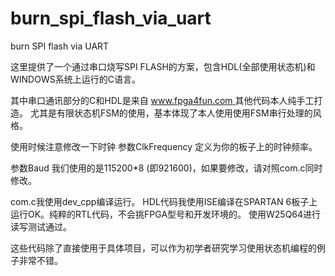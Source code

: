 # burn_spi_flash_via_uart
burn SPI flash via UART

这里提供了一个通过串口烧写SPI FLASH的方案，包含HDL(全部使用状态机)和WINDOWS系统上运行的C语言。


其中串口通讯部分的C和HDL是来自 [www.fpga4fun.com ](https://www.fpga4fun.com/SerialInterface.html)
其他代码本人纯手工打造。
尤其是有限状态机FSM的使用，基本体现了本人使用使用FSM串行处理的风格。


使用时候注意修改一下时钟
参数ClkFrequency 定义为你的板子上的时钟频率。

参数Baud 我们使用的是115200*8 (即921600)，如果要修改，请对照com.c同时修改。


com.c我使用dev_cpp编译运行。
HDL代码我使用ISE编译在SPARTAN 6板子上运行OK。纯粹的RTL代码，不会挑FPGA型号和开发环境的。
使用W25Q64进行读写测试通过。


这些代码除了直接使用于具体项目，可以作为初学者研究学习使用状态机编程的例子非常不错。





